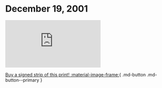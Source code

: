 # December 19, 2001

![](https://www.achewood.com/comic.php?date=12192001)

[Buy a signed strip of this print! :material-image-frame:](https://achewood-holiday-pop-up.myshopify.com/products/strip#12192001){ .md-button .md-button--primary }
